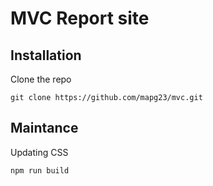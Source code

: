 # MVC Report site



## Installation
Clone the repo
```
git clone https://github.com/mapg23/mvc.git
```


## Maintance
Updating CSS
```
npm run build
```
